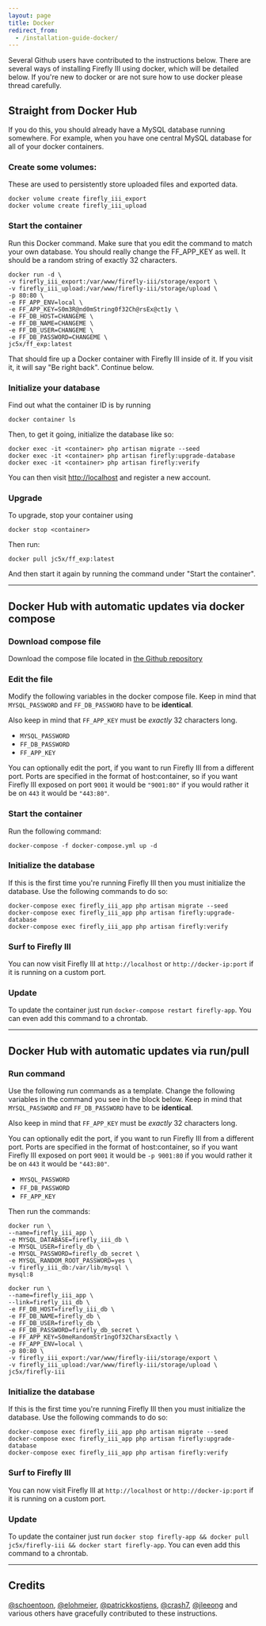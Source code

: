 ```yaml
---
layout: page
title: Docker
redirect_from:
  - /installation-guide-docker/
---
```


Several Github users have contributed to the instructions below. There are several ways of installing Firefly III using docker, which will be detailed below. If you're new to docker or are not sure how to use docker please thread carefully.

## Straight from Docker Hub
If you do this, you should already have a MySQL database running somewhere. For example, when you have one central MySQL database for all of your docker containers.

### Create some volumes:
These are used to persistently store uploaded files and exported data.

```
docker volume create firefly_iii_export
docker volume create firefly_iii_upload
```

### Start the container

Run this Docker command. Make sure that you edit the command to match your own database. You should really change the FF_APP_KEY as well. It should be a random string of exactly 32 characters.

```
docker run -d \
-v firefly_iii_export:/var/www/firefly-iii/storage/export \
-v firefly_iii_upload:/var/www/firefly-iii/storage/upload \ 
-p 80:80 \
-e FF_APP_ENV=local \
-e FF_APP_KEY=S0m3R@nd0mString0f32Ch@rsEx@ct1y \
-e FF_DB_HOST=CHANGEME \
-e FF_DB_NAME=CHANGEME \
-e FF_DB_USER=CHANGEME \
-e FF_DB_PASSWORD=CHANGEME \
jc5x/ff_exp:latest
```

That should fire up a Docker container with Firefly III inside of it. If you visit it, it will say "Be right back". Continue below.

### Initialize your database

Find out what the container ID is by running 

```
docker container ls
```

Then, to get it going, initialize the database like so:

```
docker exec -it <container> php artisan migrate --seed
docker exec -it <container> php artisan firefly:upgrade-database
docker exec -it <container> php artisan firefly:verify
```

You can then visit [http://localhost](http://localhost) and register a new account.

### Upgrade

To upgrade, stop your container using 

```
docker stop <container>
```

Then run:

```
docker pull jc5x/ff_exp:latest
```

And then start it again by running the command under "Start the container".

<hr>

## Docker Hub with automatic updates via docker compose

### Download compose file
Download the compose file located in [the Github repository](://github.com/firefly-iii/firefly-iii/blob/master/docker-compose.yml)

### Edit the file 
Modify the following variables in the docker compose file. Keep in mind that `MYSQL_PASSWORD` and `FF_DB_PASSWORD` have to be **identical**.

Also keep in mind that `FF_APP_KEY` must be *exactly* 32 characters long.

 * `MYSQL_PASSWORD`
 * `FF_DB_PASSWORD`
 * `FF_APP_KEY`

You can optionally edit the port, if you want to run Firefly III from a different port. Ports are specified in the format of host:container, so if you want Firefly III exposed on port `9001` it would be `"9001:80"` if you would rather it be on `443` it would be `"443:80"`.

### Start the container
Run the following command:

```
docker-compose -f docker-compose.yml up -d
```

### Initialize the database
If this is the first time you're running Firefly III then you must initialize the database. Use the following commands to do so:

```
docker-compose exec firefly_iii_app php artisan migrate --seed
docker-compose exec firefly_iii_app php artisan firefly:upgrade-database
docker-compose exec firefly_iii_app php artisan firefly:verify
```

### Surf to Firefly III
You can now visit Firefly III at `http://localhost` or `http://docker-ip:port` if it is running on a custom port.

### Update
To update the container just run `docker-compose restart firefly-app`. You can even add this command to a chrontab.

<hr>

## Docker Hub with automatic updates via run/pull

### Run command
Use the following run commands as a template. Change the following variables in the command you see in the block below. Keep in mind that `MYSQL_PASSWORD` and `FF_DB_PASSWORD` have to be **identical**.

Also keep in mind that `FF_APP_KEY` must be *exactly* 32 characters long.

You can optionally edit the port, if you want to run Firefly III from a different port. Ports are specified in the format of host:container, so if you want Firefly III exposed on port `9001` it would be `-p 9001:80` if you would rather it be on `443` it would be `"443:80"`.

 * `MYSQL_PASSWORD`
 * `FF_DB_PASSWORD`
 * `FF_APP_KEY`

Then run the commands:

```
docker run \
--name=firefly_iii_app \
-e MYSQL_DATABASE=firefly_iii_db \
-e MYSQL_USER=firefly_db \
-e MYSQL_PASSWORD=firefly_db_secret \
-e MYSQL_RANDOM_ROOT_PASSWORD=yes \
-v firefly_iii_db:/var/lib/mysql \
mysql:8

docker run \
--name=firefly_iii_app \
--link=firefly_iii_db \
-e FF_DB_HOST=firefly_iii_db \
-e FF_DB_NAME=firefly_db \ 
-e FF_DB_USER=firefly_db \
-e FF_DB_PASSWORD=firefly_db_secret \ 
-e FF_APP_KEY=S0meRandomStr1ngOf32CharsExactly \
-e FF_APP_ENV=local \ 
-p 80:80 \
-v firefly_iii_export:/var/www/firefly-iii/storage/export \
-v firefly_iii_upload:/var/www/firefly-iii/storage/upload \
jc5x/firefly-iii
```

### Initialize the database
If this is the first time you're running Firefly III then you must initialize the database. Use the following commands to do so:

```
docker-compose exec firefly_iii_app php artisan migrate --seed
docker-compose exec firefly_iii_app php artisan firefly:upgrade-database
docker-compose exec firefly_iii_app php artisan firefly:verify
```

### Surf to Firefly III
You can now visit Firefly III at `http://localhost` or `http://docker-ip:port` if it is running on a custom port.

### Update
To update the container just run `docker stop firefly-app && docker pull jc5x/firefly-iii && docker start firefly-app`. You can even add this command to a chrontab.

<hr>

## Credits

[@schoentoon](https://github.com/schoentoon), [@elohmeier](https://github.com/elohmeier), [@patrickkostjens](https://github.com/patrickkostjens), [@crash7](https://github.com/crash7), [@jleeong](https://github.com/jleeong) and various others have gracefully contributed to these instructions.
